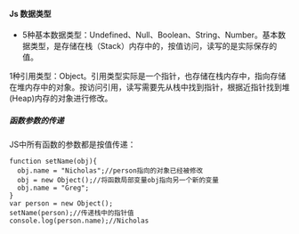 #### Js 数据类型

* 5种基本数据类型：Undefined、Null、Boolean、String、Number。基本数据类型，是存储在栈（Stack）内存中的，按值访问，读写的是实际保存的值。

1种引用类型：Object。引用类型实际是一个指针，也存储在栈内存中，指向存储在堆内存中的对象。按访问引用，读写需要先从栈中找到指针，根据近指针找到堆(Heap)内存的对象进行修改。

##### 函数参数的传递

JS中所有函数的参数都是按值传递：

```
function setName(obj){
  obj.name = "Nicholas";//person指向的对象已经被修改
  obj = new Object();//将函数局部变量obj指向另一个新的变量
  obj.name = "Greg";
}
var person = new Object();
setName(person);//传递栈中的指针值
console.log(person.name);//Nicholas
```
